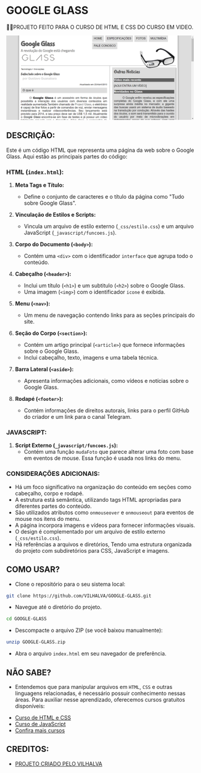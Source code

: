 # GOOGLE GLASS
👨‍🏫PROJETO FEITO PARA O CURSO DE HTML E CSS DO CURSO EM VIDEO.

<img src="FOTO.png" align="center" width="500"> <br>

## DESCRIÇÃO:
Este é um código HTML que representa uma página da web sobre o Google Glass. Aqui estão as principais partes do código:

### HTML (`index.html`):
1. **Meta Tags e Título:**
   - Define o conjunto de caracteres e o título da página como "Tudo sobre Google Glass".

2. **Vinculação de Estilos e Scripts:**
   - Vincula um arquivo de estilo externo (`_css/estilo.css`) e um arquivo JavaScript (`_javascript/funcoes.js`).

3. **Corpo do Documento (`<body>`):**
   - Contém uma `<div>` com o identificador `interface` que agrupa todo o conteúdo.

4. **Cabeçalho (`<header>`):**
   - Inclui um título (`<h1>`) e um subtitulo (`<h2>`) sobre o Google Glass.
   - Uma imagem (`<img>`) com o identificador `icone` é exibida.

5. **Menu (`<nav>`):**
   - Um menu de navegação contendo links para as seções principais do site.

6. **Seção do Corpo (`<section>`):**
   - Contém um artigo principal (`<article>`) que fornece informações sobre o Google Glass.
   - Inclui cabeçalho, texto, imagens e uma tabela técnica.

7. **Barra Lateral (`<aside>`):**
   - Apresenta informações adicionais, como vídeos e notícias sobre o Google Glass.

8. **Rodapé (`<footer>`):**
   - Contém informações de direitos autorais, links para o perfil GitHub do criador e um link para o canal Telegram.

### JAVASCRIPT:
1. **Script Externo (`_javascript/funcoes.js`):**
   - Contém uma função `mudaFoto` que parece alterar uma foto com base em eventos de mouse. Essa função é usada nos links do menu.

### CONSIDERAÇÕES ADICIONAIS:
   - Há um foco significativo na organização do conteúdo em seções como cabeçalho, corpo e rodapé.
   - A estrutura está semântica, utilizando tags HTML apropriadas para diferentes partes do conteúdo.
   - São utilizados atributos como `onmouseover` e `onmouseout` para eventos de mouse nos itens do menu.
   - A página incorpora imagens e vídeos para fornecer informações visuais.
   - O design é complementado por um arquivo de estilo externo (`_css/estilo.css`).
   - Há referências a arquivos e diretórios, Tendo uma estrutura organizada do projeto com subdiretórios para CSS, JavaScript e imagens.

## COMO USAR?
* Clone o repositório para o seu sistema local:

```bash
git clone https://github.com/VILHALVA/GOOGLE-GLASS.git
```

* Navegue até o diretório do projeto.

```bash
cd GOOGLE-GLASS
```

* Descompacte o arquivo ZIP (se você baixou manualmente):

```bash
unzip GOOGLE-GLASS.zip
```
* Abra o arquivo `index.html` em seu navegador de preferência.

## NÃO SABE?
- Entendemos que para manipular arquivos em `HTML`, `CSS` e outras linguagens relacionadas, é necessário possuir conhecimento nessas áreas. Para auxiliar nesse aprendizado, oferecemos cursos gratuitos disponíveis:
* [Curso de HTML e CSS](https://github.com/VILHALVA/CURSO-DE-HTML-E-CSS)
* [Curso de JavaScript](https://github.com/VILHALVA/CURSO-DE-JAVASCRIPT)
* [Confira mais cursos](https://github.com/VILHALVA?tab=repositories&q=+topic:CURSO)

## CREDITOS:
- [PROJETO CRIADO PELO VILHALVA](https://github.com/VILHALVA)

